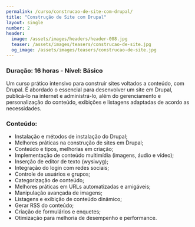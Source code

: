 ```yaml
---
permalink: /curso/construcao-de-site-com-drupal/
title: "Construção de Site com Drupal"
layout: single
number: 2
header:
  image: /assets/images/headers/header-008.jpg
  teaser: /assets/images/teasers/construcao-de-site.jpg
  og_image: /assets/images/teasers/construcao-de-site.jpg
---
```


### Duração: 16 horas - Nível: Básico

Um curso prático intensivo para construir sites voltados a conteúdo, com Drupal.
É abordado o essencial para desenvolver um site em Drupal, publicá-lo na internet e
administrá-lo, além do gerenciamento e personalização do conteúdo, exibições e listagens
adaptadas de acordo as necessidades.

### Conteúdo:

- Instalação e métodos de instalação do Drupal;
- Melhores práticas na construção de sites em Drupal;
- Conteúdo e tipos, melhorias em criação;
- Implementação de conteúdo multimídia (imagens, áudio e vídeo);
- Inserção de editor de texto (wysiwyg);
- Integração do login com redes sociais;
- Controle de usuários e grupos;
- Categorização de conteúdo;
- Melhores práticas em URLs automatizadas e amigáveis;
- Manipulação avançada de imagens;
- Listagens e exibição de conteúdo dinâmico;
- Gerar RSS do conteúdo;
- Criação de formulários e enquetes;
- Otimização para melhoria de desempenho e performance.